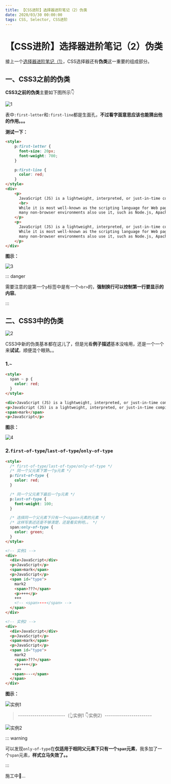 ```yaml
---
title: 【CSS进阶】选择器进阶笔记（2）伪类
date: 2020/03/30 00:00:00
tags: CSS, Selector, CSS进阶
---
```


# 【CSS进阶】选择器进阶笔记（2）伪类
<ClientOnly>
  <display-bar :displayData="$frontmatter"></display-bar>
</ClientOnly>

接上一个[选择器进阶笔记（1）](https://starlightunion.github.io/blog/frontend/css-selector-1.html)，CSS选择器还有**伪类**这一重要的组成部分。

## 一、CSS3之前的伪类

**CSS3之前的伪类**主要如下图所示👇

![1](/images/frontend/css/css-selector-02-01.png)

表中`:first-letter`和`:first-line`都是生面孔，**不过看字面意思应该也能猜出他的作用。。。**

**测试一下：**

```html
<style>
    p:first-letter {
      font-size: 20px;
      font-weight: 700;
    }

    p:first-line {
      color: red;
    }
</style>
<div>
    <p>
      JavaScript (JS) is a lightweight, interpreted, or just-in-time compiled programming language with first-class functions.
      <br>
      While it is most well-known as the scripting language for Web pages,
      many non-browser environments also use it, such as Node.js, Apache CouchDB and Adobe Acrobat.
    </p>
    <p>
      JavaScript (JS) is a lightweight, interpreted, or just-in-time compiled programming language with first-class functions.
      While it is most well-known as the scripting language for Web pages,
      many non-browser environments also use it, such as Node.js, Apache CouchDB and Adobe Acrobat.
    </p>
</div>
```

**图示：**

![3](/images/frontend/css/css-selector-02-03.png)

::: danger

需要注意的是第一个`p`标签中是有一个`<br>`的，**强制换行可以控制第一行要显示的内容**。

:::

## 二、CSS3中的伪类

![2](/images/frontend/css/css-selector-02-02.png)

CSS3中新的伪类基本都在这儿了，但是光看**例子描述**基本没啥用，还是一个一个来**试试**，顺便混个眼熟。。

### 1.`~`

```html
<style>
  span ~ p {
    color: red;
  }
</style>

<div>JavaScript (JS) is a lightweight, interpreted, or just-in-time compiled programming language with first-class functions.</div>
<p>JavaScript (JS) is a lightweight, interpreted, or just-in-time compiled programming language with first-class functions.</p>
<span>mark</span>
<p>JavaScript</p>
```

**图示：**

![4](/images/frontend/css/css-selector-02-04.png)

### 2.`first-of-type`/`last-of-type`/`only-of-type`

```html
<style>
  /* first-of-type/last-of-type/only-of-type */
  /* 同一个父元素下第一个p元素 */
  p:first-of-type {
    color: red;
  }

  /* 同一个父元素下最后一个p元素 */
  p:last-of-type {
    font-weight: 100;
  }

  /* 选择同一个父元素下只有一个<span>元素的元素 */
  /* 这样写表述还是不够清楚，还是看实例吧。。 */
  span:only-of-type {
    color: green;
  }
</style>

<!-- 实例1 -->
<div>
  <div>JavaScript</div>
  <p>JavaScript</p>
  <span>mark</span>
  <p>JavaScript</p>
  <span id="type">
    mark2
    <span>???</span>
    <p>+++</p>
    +++
    <!-- <span>---</span> -->
  </span>
</div>

<!-- 实例2 -->
<div>
  <div>JavaScript</div>
  <p>JavaScript</p>
  <span>mark</span>
  <p>JavaScript</p>
  <span id="type">
    mark2
    <span>???</span>
    <p>+++</p>
    +++
   <span>---</span>
  </span>
</div>
```

**图示：**

![实例1](/images/frontend/css/css-selector-02-05.png)

> -----------------------（👆实例1 👇实例2）-----------------------

![实例2](/images/frontend/css/css-selector-02-06.png)

::: warning

可以发现`only-of-type`在**仅适用于相同父元素下只有一个`span`元素**，我多加了一个`span`元素，**样式立马失效了。。**

:::

施工中🚧...